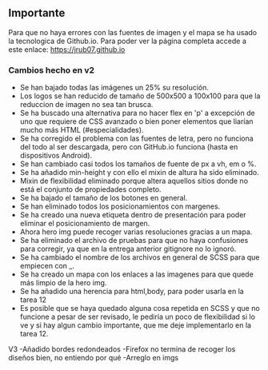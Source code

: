 ## Importante

Para que no haya errores con las fuentes de imagen y el mapa se ha usado la tecnologica de Github.io. Para poder ver la página completa accede a este enlace:  https://jrub07.github.io

### Cambios hecho en v2

- Se han bajado todas las imágenes un 25% su resolución.
- Los logos se han reducido de tamaño de 500x500 a 100x100 para que la reduccion de imagen no sea tan brusca.
- Se ha buscado una alternativa para no hacer flex en 'p' a excepción de uno que requiere de CSS avanzado o bien poner elementos que liarían mucho más HTML (#especialidades).
- Se ha corregido el problema con las fuentes de letra, pero no funciona del todo al ser descargada, pero con GitHub.io funciona (hasta en dispositivos Android).
- Se han cambiado casi todos los tamaños de fuente de px a vh, em o %.
- Se ha añadido min-height y con ello el mixin de altura ha sido eliminado.
- Mixin de flexibilidad eliminado porque altera aquellos sitios donde no está el conjunto de propiedades completo.
- Se ha bajado el tamaño de los botones en general.
- Se han eliminado todos los posicionamientos con margenes.
- Se ha creado una nueva etiqueta dentro de presentación para poder eliminar el posicionamiento de margen.
- Ahora hero img puede recoger varias resoluciones gracias a un mapa.
- Se ha eliminado el archivo de pruebas para que no haya confusiones para corregir, ya que en la entrega anterior gitignore no lo ignoró.
- Se ha cambiado el nombre de los archivos en general de SCSS para que empiecen con _.
- Se ha creado un mapa con los enlaces a las imagenes para que quede más limpio de la hero img.
- Se ha añadido una herencia para html,body, para poder usarla en la tarea 12
- Es posible que se haya quedado alguna cosa repetida en SCSS y que no funcione a pesar de ser revisado, le pediría un poco de flexibilidad si lo ve y si hay algun cambio importante, que me deje implementarlo en la tarea 12.

V3
-Añadido bordes redondeados
-Firefox no termina de recoger los diseños bien, no entiendo por qué
-Arreglo en imgs


